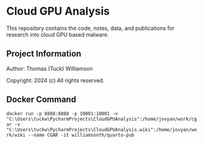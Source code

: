 
# Cloud GPU Analysis

This repository contains the code, notes, data, and publications for  research into cloud GPU based malware.

## Project Information

Author: Thomas (Tuck) Williamson

Copyright: 2024 (c) All rights reserved.

## Docker Command

`docker run -p 8888:8888 -p 10001:10001 -v "C:\Users\tuckw\PycharmProjects\CloudGPUAnalysis":/home/jovyan/work/cgar -v "C:\Users\tuckw\PycharmProjects\CloudGPUAnalysis.wiki":/home/jovyan/work/wiki --name CGAR -it williamsonth/quarto-pub`
